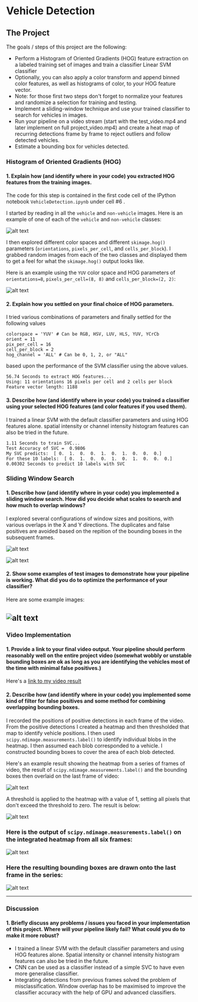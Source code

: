 # Vehicle Detection

The Project
---

The goals / steps of this project are the following:

* Perform a Histogram of Oriented Gradients (HOG) feature extraction on a labeled training set of images and train a classifier Linear SVM classifier
* Optionally, you can also apply a color transform and append binned color features, as well as histograms of color, to your HOG feature vector. 
* Note: for those first two steps don't forget to normalize your features and randomize a selection for training and testing.
* Implement a sliding-window technique and use your trained classifier to search for vehicles in images.
* Run your pipeline on a video stream (start with the test_video.mp4 and later implement on full project_video.mp4) and create a heat map of recurring detections frame by frame to reject outliers and follow detected vehicles.
* Estimate a bounding box for vehicles detected.


[//]: # (Image References)
[image1]: ./output_images/randomSamples.png
[image2]: ./output_images/HOG_example.png
[image3]: ./output_images/slidingwindow1.png
[image4]: ./output_images/slidingwindow2.png
[image5]: ./output_images/heatmap1.png
[image6]: ./output_images/heatmap2.png
[image7]: ./output_images/heatmap3.png
[image8]: ./output_images/heatmap4.png
[video1]: ./project_video_out.mp4

### Histogram of Oriented Gradients (HOG)

#### 1. Explain how (and identify where in your code) you extracted HOG features from the training images.

The code for this step is contained in the first code cell of the IPython notebook `VehicleDetection.ipynb` under cell #6 .  

I started by reading in all the `vehicle` and `non-vehicle` images.  Here is an example of one of each of the `vehicle` and `non-vehicle` classes:

![alt text][image1]

I then explored different color spaces and different `skimage.hog()` parameters (`orientations`, `pixels_per_cell`, and `cells_per_block`).  I grabbed random images from each of the two classes and displayed them to get a feel for what the `skimage.hog()` output looks like.

Here is an example using the `YUV` color space and HOG parameters of `orientations=8`, `pixels_per_cell=(8, 8)` and `cells_per_block=(2, 2)`:


![alt text][image2]

#### 2. Explain how you settled on your final choice of HOG parameters.

I tried various combinations of parameters and finally settled for the following values

```
colorspace = 'YUV' # Can be RGB, HSV, LUV, HLS, YUV, YCrCb
orient = 11
pix_per_cell = 16
cell_per_block = 2
hog_channel = 'ALL' # Can be 0, 1, 2, or "ALL"
```
based upon the performance of the SVM classifier using the above values.

```
56.74 Seconds to extract HOG features...
Using: 11 orientations 16 pixels per cell and 2 cells per block
Feature vector length: 1188
```

#### 3. Describe how (and identify where in your code) you trained a classifier using your selected HOG features (and color features if you used them).

I trained a linear SVM with the default classifier parameters and using HOG features alone. spatial intensity or channel intensity histogram features can also be tried in the future.

```
1.11 Seconds to train SVC...
Test Accuracy of SVC =  0.9806
My SVC predicts:  [ 0.  1.  0.  0.  1.  0.  1.  0.  0.  0.]
For these 10 labels:  [ 0.  1.  0.  0.  1.  0.  1.  0.  0.  0.]
0.00302 Seconds to predict 10 labels with SVC
```

### Sliding Window Search

#### 1. Describe how (and identify where in your code) you implemented a sliding window search.  How did you decide what scales to search and how much to overlap windows?

I explored several configurations of window sizes and positions, with various overlaps in the X and Y directions. The duplicates and false positives are avoided based on the repition of the bounding boxes in the subsequent frames.

![alt text][image3]

![alt text][image4]

#### 2. Show some examples of test images to demonstrate how your pipeline is working.  What did you do to optimize the performance of your classifier?

Here are some example images:

![alt text][image4]
---

### Video Implementation

#### 1. Provide a link to your final video output.  Your pipeline should perform reasonably well on the entire project video (somewhat wobbly or unstable bounding boxes are ok as long as you are identifying the vehicles most of the time with minimal false positives.)
Here's a [link to my video result](./project_video_out.mp4)


#### 2. Describe how (and identify where in your code) you implemented some kind of filter for false positives and some method for combining overlapping bounding boxes.

I recorded the positions of positive detections in each frame of the video.  From the positive detections I created a heatmap and then thresholded that map to identify vehicle positions.  I then used `scipy.ndimage.measurements.label()` to identify individual blobs in the heatmap.  I then assumed each blob corresponded to a vehicle.  I constructed bounding boxes to cover the area of each blob detected.  

Here's an example result showing the heatmap from a series of frames of video, the result of `scipy.ndimage.measurements.label()` and the bounding boxes then overlaid on the last frame of video:

![alt text][image5]

A threshold is applied to the heatmap with a value of 1, setting all pixels that don't exceed the threshold to zero. The result is below:

![alt text][image6]

### Here is the output of `scipy.ndimage.measurements.label()` on the integrated heatmap from all six frames:
![alt text][image7]

### Here the resulting bounding boxes are drawn onto the last frame in the series:
![alt text][image8]



---

### Discussion

#### 1. Briefly discuss any problems / issues you faced in your implementation of this project.  Where will your pipeline likely fail?  What could you do to make it more robust?

* I trained a linear SVM with the default classifier parameters and using HOG features alone. Spatial intensity or channel intensity histogram features can also be tried in the future.
* CNN can be used as a classifier instead of a simple SVC to have even more generalise classifier.
* Integrating detections from previous frames solved the problem of misclassification. Window overlap has to be maximised to improve the classifier accuracy with the help of GPU and advanced classifiers.

